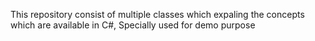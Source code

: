 This repository consist of multiple classes which expaling the concepts which are available in C#, Specially used for demo purpose 
